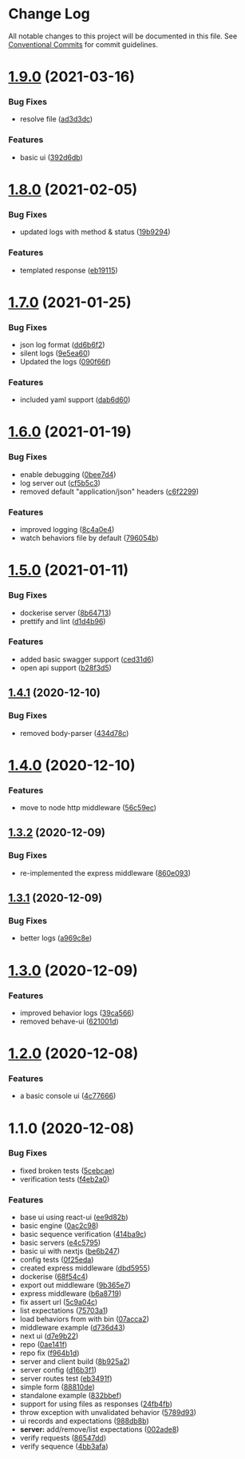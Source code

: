 # Change Log

All notable changes to this project will be documented in this file.
See [Conventional Commits](https://conventionalcommits.org) for commit guidelines.

# [1.9.0](https://github.com/sayjava/behave/compare/@sayjava/behave@1.8.0...@sayjava/behave@1.9.0) (2021-03-16)


### Bug Fixes

* resolve file ([ad3d3dc](https://github.com/sayjava/behave/commit/ad3d3dcfdbb8f5d6651b92b15fbadcfbe1d2f8ee))


### Features

* basic ui ([392d6db](https://github.com/sayjava/behave/commit/392d6db77fb86cb75ca949d1c687a900dcbca6cd))





# [1.8.0](https://github.com/sayjava/behave/compare/@sayjava/behave@1.7.0...@sayjava/behave@1.8.0) (2021-02-05)


### Bug Fixes

* updated logs with method & status ([19b9294](https://github.com/sayjava/behave/commit/19b9294a1d397c673de9d06bc74dea17767ce22a))


### Features

* templated response ([eb19115](https://github.com/sayjava/behave/commit/eb19115acdd39dbadb29fcaa0e739407cc77b61f))





# [1.7.0](https://github.com/sayjava/behave/compare/@sayjava/behave@1.6.0...@sayjava/behave@1.7.0) (2021-01-25)


### Bug Fixes

* json log format ([dd6b6f2](https://github.com/sayjava/behave/commit/dd6b6f2993e9401c784fe48691a820583ca8985a))
* silent logs ([9e5ea60](https://github.com/sayjava/behave/commit/9e5ea60c426fc7b6f84c8b40c526e2c04a7ac271))
* Updated the logs ([090f66f](https://github.com/sayjava/behave/commit/090f66f0dcd627ec38c54519d875233a5133963e))


### Features

* included yaml support ([dab6d60](https://github.com/sayjava/behave/commit/dab6d60fe4a55f2eeb8020e7cd8ddf18449ab0fa))





# [1.6.0](https://github.com/sayjava/behave/compare/@sayjava/behave@1.5.0...@sayjava/behave@1.6.0) (2021-01-19)


### Bug Fixes

* enable debugging ([0bee7d4](https://github.com/sayjava/behave/commit/0bee7d458466ab3221eb870b2c3dfdab6142001a))
* log server out ([cf5b5c3](https://github.com/sayjava/behave/commit/cf5b5c3f27ee196ccadf654d9e7eaec195bb9d46))
* removed default "application/json" headers ([c6f2299](https://github.com/sayjava/behave/commit/c6f2299e0e86dd3b17c52e694270a4cc9f0b2afd))


### Features

* improved logging ([8c4a0e4](https://github.com/sayjava/behave/commit/8c4a0e486d0fceda1bd5efabe9ab26550ed4b625))
* watch behaviors file by default ([796054b](https://github.com/sayjava/behave/commit/796054b62a5a5b385261f3e99fb94033a9fb630c))





# [1.5.0](https://github.com/sayjava/behave/compare/@sayjava/behave@1.4.1...@sayjava/behave@1.5.0) (2021-01-11)


### Bug Fixes

* dockerise server ([8b64713](https://github.com/sayjava/behave/commit/8b647138460b8f67d3feac5ed37434986449be90))
* prettify and lint ([d1d4b96](https://github.com/sayjava/behave/commit/d1d4b96d8a26429bfa9aa1a224694d659b6956ef))


### Features

* added basic swagger support ([ced31d6](https://github.com/sayjava/behave/commit/ced31d6f4e94786346869fe42f3762d36a3e41c2))
* open api support ([b28f3d5](https://github.com/sayjava/behave/commit/b28f3d5e2cec91ee8ccf86e741bb08db4e2d09d8))





## [1.4.1](https://github.com/sayjava/behave/compare/@sayjava/behave@1.4.0...@sayjava/behave@1.4.1) (2020-12-10)


### Bug Fixes

* removed body-parser ([434d78c](https://github.com/sayjava/behave/commit/434d78c6be984e4421d5ecf773085fcb52ae3605))





# [1.4.0](https://github.com/sayjava/behave/compare/@sayjava/behave@1.3.2...@sayjava/behave@1.4.0) (2020-12-10)


### Features

* move to node http middleware ([56c59ec](https://github.com/sayjava/behave/commit/56c59ec8456b000ec309464e49d4226a86eca5ee))





## [1.3.2](https://github.com/sayjava/behave/compare/@sayjava/behave@1.3.1...@sayjava/behave@1.3.2) (2020-12-09)


### Bug Fixes

* re-implemented the express middleware ([860e093](https://github.com/sayjava/behave/commit/860e09377128c286da907d81873d05c1a19f36e9))





## [1.3.1](https://github.com/sayjava/behave/compare/@sayjava/behave@1.3.0...@sayjava/behave@1.3.1) (2020-12-09)


### Bug Fixes

* better logs ([a969c8e](https://github.com/sayjava/behave/commit/a969c8e2cf6782cf845271c749d9fe6a398a20e6))





# [1.3.0](https://github.com/sayjava/behave/compare/@sayjava/behave@1.2.0...@sayjava/behave@1.3.0) (2020-12-09)


### Features

* improved behavior logs ([39ca566](https://github.com/sayjava/behave/commit/39ca56673e50cea99db3d6dae22d7208c423130a))
* removed behave-ui ([621001d](https://github.com/sayjava/behave/commit/621001d449074ddfd22a77962240db3a58d97ea4))





# [1.2.0](https://github.com/sayjava/behave/compare/@sayjava/behave@1.1.0...@sayjava/behave@1.2.0) (2020-12-08)


### Features

* a basic console ui ([4c77666](https://github.com/sayjava/behave/commit/4c776666a446ffdd0ddf82bdbc23f17ffb578524))





# 1.1.0 (2020-12-08)


### Bug Fixes

* fixed broken tests ([5cebcae](https://github.com/sayjava/behave/commit/5cebcae500c97ab068bd624c52474306219ba97b))
* verification tests ([f4eb2a0](https://github.com/sayjava/behave/commit/f4eb2a0130d4a7da9fe1a3aa35be9edc2294ab7d))


### Features

* base ui using react-ui ([ee9d82b](https://github.com/sayjava/behave/commit/ee9d82bc48208b2c1d95c38bd34242e316ae32f8))
* basic engine ([0ac2c98](https://github.com/sayjava/behave/commit/0ac2c98a45e8cc7838ef1597b7e4ea868970ab44))
* basic sequence verification ([414ba9c](https://github.com/sayjava/behave/commit/414ba9c97f5f8d1f294e31598e09b2941210deb5))
* basic servers ([e4c5795](https://github.com/sayjava/behave/commit/e4c5795a99cf899ea7ecadb5f3d9f0f628b6862c))
* basic ui with nextjs ([be6b247](https://github.com/sayjava/behave/commit/be6b2479433777d53dc107ef9930b0cfbfb50307))
* config tests ([0f25eda](https://github.com/sayjava/behave/commit/0f25eda737a09605a7c42f7af19659d845b659f3))
* created express middleware ([dbd5955](https://github.com/sayjava/behave/commit/dbd5955ba04c933dc3854c390f0beef211ccef6c))
* dockerise ([68f54c4](https://github.com/sayjava/behave/commit/68f54c47bb4fa7c69fc95b1446e7ddd986575dc3))
* export out middleware ([9b365e7](https://github.com/sayjava/behave/commit/9b365e79034c3d8d7adf5e9799e834fbef009b43))
* express middleware ([b6a8719](https://github.com/sayjava/behave/commit/b6a87193e061e084dd1d8eef4f797e244459d319))
* fix assert url ([5c9a04c](https://github.com/sayjava/behave/commit/5c9a04c61d4d45ec5d9b53d049b917e05d92d2a7))
* list expectations ([75703a1](https://github.com/sayjava/behave/commit/75703a10c46c377b13e6b5b9ffba80c0797e1494))
* load behaviors from with bin ([07acca2](https://github.com/sayjava/behave/commit/07acca2a77558fdf5d7718441fe415781a20b833))
* middleware example ([d736d43](https://github.com/sayjava/behave/commit/d736d4349ab5d75c7549e451bc091cd00980aeb6))
* next ui ([d7e9b22](https://github.com/sayjava/behave/commit/d7e9b22b321c2f0cab64fb6ee0c4b1fae1d04063))
* repo ([0ae141f](https://github.com/sayjava/behave/commit/0ae141f2b0d5fd9c3bab2cf8ed2ca6faab7cc3eb))
* repo fix ([f964b1d](https://github.com/sayjava/behave/commit/f964b1dd19770adb928945b44d53db958c7721ce))
* server and client build ([8b925a2](https://github.com/sayjava/behave/commit/8b925a2e69aee3eec97e4d7f8b6daeff44fe9b35))
* server config ([d16b3f1](https://github.com/sayjava/behave/commit/d16b3f14d5e14a126a0d9e51244fb6ac0bcf1ce5))
* server routes test ([eb3491f](https://github.com/sayjava/behave/commit/eb3491f34cc945966367b91dc61f58ea01b6e955))
* simple form ([88810de](https://github.com/sayjava/behave/commit/88810de96732914cdad0b4cf5fa5347ace605219))
* standalone example ([832bbef](https://github.com/sayjava/behave/commit/832bbef7c04b149dd9c3ca6f6928901e24a7146c))
* support for using files as responses ([24fb4fb](https://github.com/sayjava/behave/commit/24fb4fb1cd2ff40905b9f530d1e9f25e5835b011))
* throw exception with unvalidated behavior ([5789d93](https://github.com/sayjava/behave/commit/5789d930667b96f609fb24f6c5ce4fb14fd24543))
* ui records and expectations ([988db8b](https://github.com/sayjava/behave/commit/988db8b5ccc02e757b6adc953c54a7d99a1026e1))
* **server:** add/remove/list expectations ([002ade8](https://github.com/sayjava/behave/commit/002ade85205d30cc4bb42321f9f2e393e4dbf631))
* verify requests ([86547dd](https://github.com/sayjava/behave/commit/86547dda24d3e61d6452295bbc2ae242d9cf30dd))
* verify sequence ([4bb3afa](https://github.com/sayjava/behave/commit/4bb3afa2f651c8ac91ca26f6349f161c9b203a4b))
